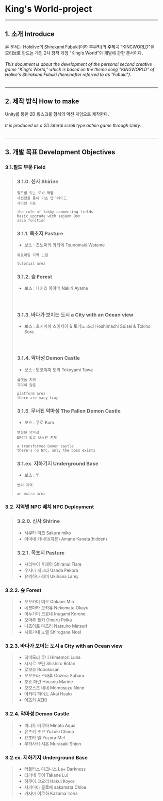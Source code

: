 # King's World-project
*****
## 1. 소개 Introduce
 본 문서는 Hololive의 Shirakami Fubuki(이하 후부키)의 주제곡 "KINGWORLD"을 모티브로 만드는 개인 2차 창작 게임 "King's World"의 개발에 관한 문서이다.
###### This document is about the development of the personal second creative game "King's World," which is based on the theme song "KINGWORLD" of Holive's Shirakami Fubuki (hereinafter referred to as "Fubuki").
*****
## 2. 제작 방식 How to make
 Unity를 통한 2D 횡스크롤 형식의 액션 게임으로 제작한다.
 ###### It is produced as a 2D lateral scroll type action game through Unity.
*****
## 3. 개발 목표 Development Objectives
### 3.1.필드 부문 Field
>### 3.1.0. 신사 Shirine
> ```
> 필드를 잇는 로비 역할
> 세전함을 통해 기초 업그레이드
> 세이브 기능
>
> the role of lobby connecting fields
> basic upgrade with sejeon Box
> save function
> ```
>### 3.1.1. 목초지 Pasture
> * 보스 : 츠노마키 와타메 Tsunomaki Watame
> ```
> 튜토리얼 지역 느낌
>
> tutorial area
> ```
>### 3.1.2. 숲 Forest
> * 보스 : 나키리 아야메 Nakiri Ayame
> ```
> 
>
>
> ```
>### 3.1.3. 바다가 보이는 도시 a City with an Ocean view
> * 보스 : 호시마치 스이세이 & 토키노 소라 Hoshimachi Suisei & Tokino Sora
> ```
> 
>
>
> ```
>### 3.1.4. 악마성 Demon Castle
> * 보스 : 토코야미 토와 Tokoyami Towa
> ```
> 플렛폼 지역
> 기믹이 많음
>
> platform area
> there are many trap
> ```
>### 3.1.5. 무너진 악마성 The Fallen Demon Castle
> * 보스 : 쿠로 Kuro
> ```
> 변형된 악마성
> NPC가 없고 보스만 존재
>
> a transformed Demon castle
> there's no NPC, only the boss exists
> ```
>### 3.1.ex. 지하기지 Underground Base
> * 보스 : Y-
> ```
> 번외 지역
>
> an extra area
> ```
### 3.2. 지역별 NPC 배치 NPC Deployment
>### 3.2.0. 신사 Shirine
>* 사쿠라 미코 Sakura miko
>* 아마네 카나타(히든) Amane Kanata(hidden)
>### 3.2.1. 목초지 Pasture
>* 시라누이 후레아 Shiranui Flare
>* 우사다 페코라 Usada Pekora
>* 유키하나 라미 Ukihana Lamy
### 3.2.2. 숲 Forest
>* 오오카미 미오 Ookami Mio
>* 네코마타 오카유 Nekomata Okayu
>* 이누가미 코로네 Inugami Korone
>* 오마루 폴카 Omaru Polka
>* 나츠이로 마츠리 Natsuiro Matsuri
>* 시로가네 노엘 Shirogane Noel
### 3.2.3. 바다가 보이는 도시 a City with an Ocean view
>* 히메모리 루나 Himemori Luna
>* 시시로 보탄 Shishiro Botan
>* 로보코 Robokosan
>* 오오조라 스바루 Oozora Subaru
>* 호쇼 마린 Housou Marine
>* 모모스즈 네네 Momosuzu Nene
>* 아카이 하야토 Akai Haato
>* 아즈키 AZKi
### 3.2.4. 악마성 Demon Castle
>* 미나토 아쿠아 Minato Aqua
>* 유즈키 초코 Yuzuki Choco
>* 요조라 멜 Yozora Mel
>* 무라사키 시온 Murasaki Shion
### 3.2.ex. 지하기지 Underground Base
>* 라플라스 다크니스 La+ Darkness
>* 타카네 루이 Takane Lui
>* 하쿠이 코요리 Hakui Koyori
>* 사카마타 클로에 sakamata Chloe
>* 카자마 이로하 Kazama Iroha
